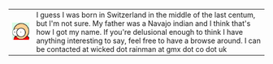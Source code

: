  <table>
  <tr>
    <td>
<img src="/pictures/marv.png">
    </td>
  <td>
  I guess I was born in Switzerland in the middle of the last centum, but I'm not sure. My father was a Navajo indian and I think that's how I got my name. If you're delusional enough to think I have anything interesting to say, feel free to have a browse around. I can be contacted at wicked dot rainman at gmx dot co dot uk
    </td>
  </tr>
  </table>
